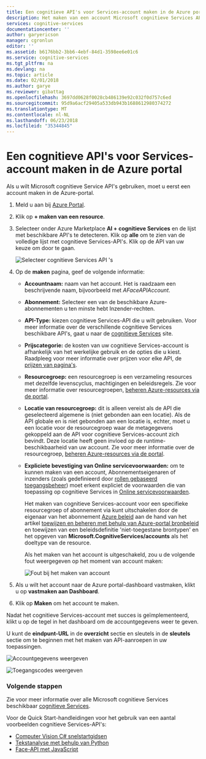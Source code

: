 ```yaml
---
title: Een cognitieve API's voor Services-account maken in de Azure portal | Microsoft Docs
description: Het maken van een account Microsoft cognitieve Services API's in de Azure portal.
services: cognitive-services
documentationcenter: ''
author: garyericson
manager: cgronlun
editor: ''
ms.assetid: b6176bb2-3bb6-4ebf-84d1-3598ee6e01c6
ms.service: cognitive-services
ms.tgt_pltfrm: na
ms.devlang: na
ms.topic: article
ms.date: 02/01/2018
ms.author: garye
ms.reviewer: gibattag
ms.openlocfilehash: 3697dd0628f0028cb486139e92c032f0d757c6ed
ms.sourcegitcommit: 95d9a6acf29405a533db943b1688612980374272
ms.translationtype: MT
ms.contentlocale: nl-NL
ms.lasthandoff: 06/23/2018
ms.locfileid: "35344845"
---
```

# <a name="create-a-cognitive-services-apis-account-in-the-azure-portal"></a>Een cognitieve API's voor Services-account maken in de Azure portal

Als u wilt Microsoft cognitieve Service API's gebruiken, moet u eerst een account maken in de Azure-portal.

1. Meld u aan bij [Azure Portal](http://portal.azure.com).

2. Klik op **+ maken van een resource**.

3. Selecteer onder Azure Marketplace **AI + cognitieve Services** en de lijst met beschikbare API's te detecteren. Klik op **alle** om te zien van de volledige lijst met cognitieve Services-API's. Klik op de API van uw keuze om door te gaan.

    ![Selecteer cognitieve Services API 's](media/cognitive-services-apis-create-account/select-cognitive-services-apis.png)

4. Op de **maken** pagina, geef de volgende informatie:

   - **Accountnaam:** naam van het account. Het is raadzaam een beschrijvende naam, bijvoorbeeld met *AFaceAPIAccount*.

   - **Abonnement:** Selecteer een van de beschikbare Azure-abonnementen u ten minste hebt Inzender-rechten.

   - **API-Type:** kiezen cognitieve Services-API die u wilt gebruiken. Voor meer informatie over de verschillende cognitieve Services beschikbare API's, gaat u naar de [cognitieve Services](https://azure.microsoft.com/services/cognitive-services/) site.

   - **Prijscategorie:** de kosten van uw cognitieve Services-account is afhankelijk van het werkelijke gebruik en de opties die u kiest. Raadpleeg voor meer informatie over prijzen voor elke API, de [prijzen van pagina's](https://azure.microsoft.com/pricing/details/cognitive-services/).

   - **Resourcegroep:** een resourcegroep is een verzameling resources met dezelfde levenscyclus, machtigingen en beleidsregels. Zie voor meer informatie over resourcegroepen, [beheren Azure-resources via de portal](https://docs.microsoft.com/azure/azure-resource-manager/resource-group-portal).

   - **Locatie van resourcegroep:** dit is alleen vereist als de API die geselecteerd algemene is (niet gebonden aan een locatie). Als de API globale en is niet gebonden aan een locatie is, echter, moet u een locatie voor de resourcegroep waar de metagegevens gekoppeld aan de API voor cognitieve Services-account zich bevindt. Deze locatie heeft geen invloed op de runtime-beschikbaarheid van uw account. Zie voor meer informatie over de resourcegroep, [beheren Azure-resources via de portal](https://docs.microsoft.com/azure/azure-resource-manager/resource-group-portal).

   - **Expliciete bevestiging van Online servicevoorwaarden:** om te kunnen maken van een account, Abonnementseigenaren of inzenders (zoals gedefinieerd door [rollen gebaseerd toegangsbeheer](https://docs.microsoft.com/azure/role-based-access-control/overview)) moet erkent expliciet de voorwaarden die van toepassing op cognitieve Services in [Online servicevoorwaarden](https://www.microsoft.com/en-us/Licensing/product-licensing/products.aspx). 

     Het maken van cognitieve Services-account voor een specifieke resourcegroep of abonnement via kunt uitschakelen door de eigenaar van het abonnement [Azure beleid](../azure-policy/azure-policy-introduction.md) aan de hand van het artikel [toewijzen en beheren met behulp van Azure-portal bronbeleid](../azure-policy/assign-policy-definition.md) en toewijzen van een beleidsdefinitie 'niet-toegestane brontypen' en het opgeven van **Microsoft.CognitiveServices/accounts** als het doeltype van de resource.

     Als het maken van het account is uitgeschakeld, zou u de volgende fout weergegeven op het moment van account maken:

     ![Fout bij het maken van account](media/cognitive-services-apis-create-account/error-message.png)

5. Als u wilt het account naar de Azure portal-dashboard vastmaken, klikt u op **vastmaken aan Dashboard**.

6. Klik op **Maken** om het account te maken.

Nadat het cognitieve Services-account met succes is geïmplementeerd, klikt u op de tegel in het dashboard om de accountgegevens weer te geven.

U kunt de **eindpunt-URL** in de **overzicht** sectie en sleutels in de **sleutels** sectie om te beginnen met het maken van API-aanroepen in uw toepassingen.

![Accountgegevens weergeven](media/cognitive-services-apis-create-account/display-account.png)

![Toegangscodes weergeven](media/cognitive-services-apis-create-account/account-keys.png)

### <a name="next-steps"></a>Volgende stappen

Zie voor meer informatie over alle Microsoft cognitieve Services beschikbaar [cognitieve Services](https://azure.microsoft.com/services/cognitive-services/).

Voor de Quick Start-handleidingen voor het gebruik van een aantal voorbeelden cognitieve Services-API's:

 - [Computer Vision C# snelstartgidsen](/computer-vision/quickstarts/csharp.md)
 - [Tekstanalyse met behulp van Python](/text-analytics/quickstarts/python.md)
 - [Face-API met JavaScript](/face/quickstarts/javascript.md)
